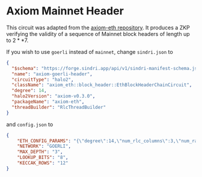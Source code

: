 # Axiom Mainnet Header

This circuit was adapted from the [axiom-eth repository](https://github.com/axiom-crypto/axiom-eth/tree/axiom-dev-0406).  It produces a ZKP verifying the validity of a sequence of Mainnet block headers of length up to $2**7$.

If you wish to use `goerli` instead of `mainnet`, change `sindri.json` to
```json
{
  "$schema": "https://forge.sindri.app/api/v1/sindri-manifest-schema.json",
  "name": "axiom-goerli-header",
  "circuitType": "halo2",
  "className": "axiom_eth::block_header::EthBlockHeaderChainCircuit",
  "degree": 14,
  "halo2Version": "axiom-v0.3.0",
  "packageName": "axiom-eth",
  "threadBuilder": "RlcThreadBuilder"
}
```
and `config.json` to
```json
{
    "ETH_CONFIG_PARAMS": "{\"degree\":14,\"num_rlc_columns\":3,\"num_range_advice\":[46,16,0],\"num_lookup_advice\":[1,1,0],\"num_fixed\":1,\"unusable_rows\":61,\"keccak_rows_per_round\":12,\"lookup_bits\":8}",
    "NETWORK": "GOERLI",
    "MAX_DEPTH": "3",
    "LOOKUP_BITS": "8",
    "KECCAK_ROWS": "12"
}
```